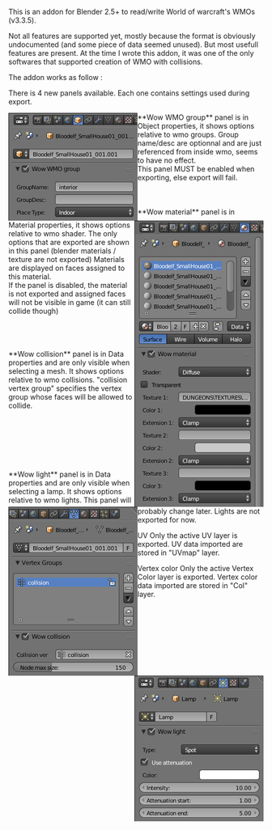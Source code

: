 This is an addon for Blender 2.5+ to read/write World of warcraft's WMOs (v3.3.5).

Not all features are supported yet, mostly because the format is obviously undocumented (and some piece of data seemed unused). But most usefull features are present.
At the time I wrote this addon, it was one of the only softwares that supported creation of WMO with collisions.

The addon works as follow : 

There is 4 new panels available.
Each one contains settings used during export.

<img align="left" src="images/wmo_addon_group_panel.png">
**Wow WMO group** panel is in Object properties, it shows options relative to wmo groups.
Group name/desc are optionnal and are just referenced from inside wmo, seems to have no effect.<br/>
This panel MUST be enabled when exporting, else export will fail.
<br/><br/><br/><br/>

<img align="right" src="images/wmo_addon_material_panel.png">
**Wow material** panel is in Material properties, it shows options relative to wmo shader. The only options that are exported are shown in this panel (blender materials / texture are not exported)
Materials are displayed on faces assigned to this material.<br/>
If the panel is disabled, the material is not exported and assigned faces will not be visible in game (it can still collide though)
<br/><br/><br/><br/><br/>


<img align="left" src="images/wmo_addon_collision_panel.png">
**Wow collision** panel is in Data properties and are only visible when selecting a mesh. It shows options relative to wmo collisions. "collision vertex group" specifies the vertex group whose faces will be allowed to collide.
<br/><br/><br/><br/><br/><br/><br/><br/>

<img align="right" src="images/wmo_addon_light_panel.png">
**Wow light** panel is in Data properties and are only visible when selecting a lamp. It shows options relative to wmo lights. This panel will probably change later.
Lights are not exported for now.

UV
Only the active UV layer is exported. UV data imported are stored in "UVmap" layer.

Vertex color
Only the active Vertex Color layer is exported. Vertex color data imported are stored in "Col" layer.

